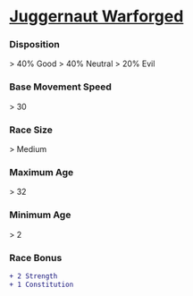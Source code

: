 # **[Juggernaut Warforged](https://www.dndbeyond.com/races/warforged#Juggernaut)**
### **Disposition**
\> 40% Good
\> 40% Neutral
\> 20% Evil
### **Base Movement Speed**
\> 30
### **Race Size**
\> Medium
### **Maximum Age**
\> 32
### **Minimum Age**
\> 2
### **Race Bonus**
```diff
+ 2 Strength
+ 1 Constitution
```
